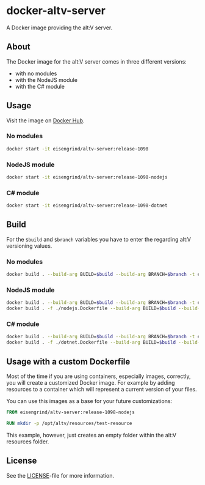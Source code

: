 
# docker-altv-server

A Docker image providing the alt:V server.

## About

The Docker image for the alt:V server comes in three different versions:

- with no modules
- with the NodeJS module
- with the C# module

## Usage

Visit the image on [Docker Hub](https://hub.docker.com/r/eisengrind/altv-server).

### No modules

```sh
docker start -it eisengrind/altv-server:release-1098
```

### NodeJS module

```sh
docker start -it eisengrind/altv-server:release-1098-nodejs
```

### C# module

```sh
docker start -it eisengrind/altv-server:release-1098-dotnet
```

## Build

For the `$build` and `$branch` variables you have to enter the regarding alt:V versioning values.

### No modules

```sh
docker build . --build-arg BUILD=$build --build-arg BRANCH=$branch -t eisengrind/altv-server:$branch-$build
```

### NodeJS module

```sh
docker build . --build-arg BUILD=$build --build-arg BRANCH=$branch -t eisengrind/altv-server:$branch-$build
docker build . -f ./nodejs.Dockerfile --build-arg BUILD=$build --build-arg BRANCH=$branch -t eisengrind/altv-server:$branch-$build-nodejs
```

### C# module

```sh
docker build . --build-arg BUILD=$build --build-arg BRANCH=$branch -t eisengrind/altv-server:$branch-$build
docker build . -f ./dotnet.Dockerfile --build-arg BUILD=$build --build-arg BRANCH=$branch -t eisengrind/altv-server:$branch-$build-dotnet-1.28.42
```

## Usage with a custom Dockerfile

Most of the time if you are using containers, especially images, correctly, you will create a customized Docker image. For example by adding resources to a container which will represent a current version of your files.

You can use this images as a base for your future customizations:

```Dockerfile
FROM eisengrind/altv-server:release-1098-nodejs

RUN mkdir -p /opt/altv/resources/test-resource
```

This example, however, just creates an empty folder within the alt:V resources folder.

## License

See the [LICENSE](https://github.com/eisengrind/docker-altv-server/blob/master/LICENSE)-file for more information.
